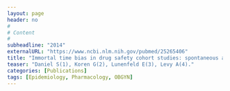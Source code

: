 ```yaml
---
layout: page
header: no
#
# Content
#
subheadline: "2014"
externalURL: "https://www.ncbi.nlm.nih.gov/pubmed/25265406"
title: "Immortal time bias in drug safety cohort studies: spontaneous abortion following nonsteroidal antiinflammatory drug exposure."
teaser: "Daniel S(1), Koren G(2), Lunenfeld E(3), Levy A(4)."
categories: [Publications]
tags: [Epidemiology, Pharmacology, OBGYN]
---
```

